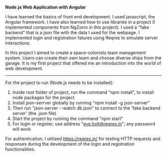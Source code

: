 **Node.js Web Application with Angular**

I have learned the basics of front end development. I used javascript, the Angular framework. 
I have also learned how to use libraries in a project (I implemented components from NgZorro in this project).
I used a "fake backend" that is a json file with the data I used for the webpage.
I implemented login and registration fatures using Reqres to simulate server interactions.

In this project I aimed to create a space-colonists team management system. Users can create their own team and choose diverse ships from the garage.
It is my first project that offered me an introduction into the world of web development.

-----------------------------------------
For the project to run (Node.js needs to be installed):
1. Inside root folder of project, run the command "npm install", to install node packages for the project
2. Install json-serrver globally by running "npm install -g json-server"
3. Then run "json-server --watch db.json" to connect to the 'fake backend server' (the .json file)
4. Start the project by running the command "npm start"
5. For login or register, use address "eve.holt@reqres.in"; any password will work


For authentication, I utilized https://reqres.in/ for testing HTTP requests and responses during the development of the login and registration functionalities.
